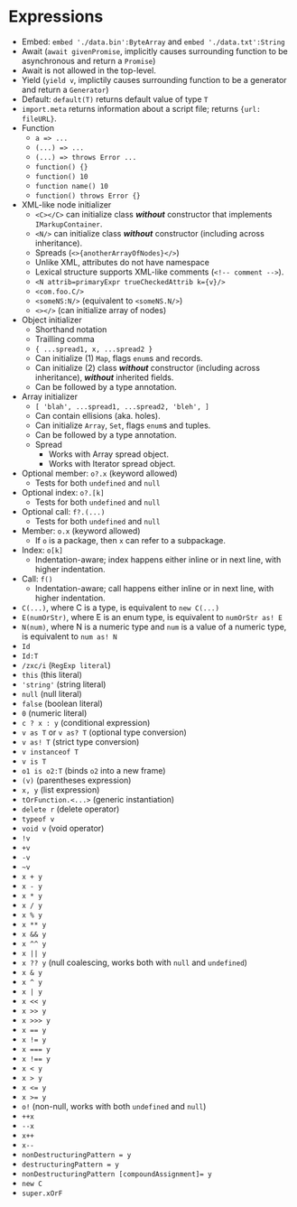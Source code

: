 # Expressions

- Embed: `embed './data.bin':ByteArray` and `embed './data.txt':String`
- Await (`await givenPromise`, implicitly causes surrounding function to be asynchronous and return a `Promise`)
- Await is not allowed in the top-level.
- Yield (`yield v`, implictily causes surrounding function to be a generator and return a `Generator`)
- Default: `default(T)` returns default value of type `T`
- `import.meta` returns information about a script file; returns `{url: fileURL}`.
- Function
  - `a => ...`
  - `(...) => ...`
  - `(...) => throws Error ...`
  - `function() {}`
  - `function() 10`
  - `function name() 10`
  - `function() throws Error {}`
- XML-like node initializer
  - `<C></C>` can initialize class _**without**_ constructor that implements `IMarkupContainer`.
  - `<N/>` can initialize class _**without**_ constructor (including across inheritance).
  - Spreads (`<>{anotherArrayOfNodes}</>`)
  - Unlike XML, attributes do not have namespace
  - Lexical structure supports XML-like comments (`<!-- comment -->`).
  - `<N attrib=primaryExpr trueCheckedAttrib k={v}/>`
  - `<com.foo.C/>`
  - `<someNS:N/>` (equivalent to `<someNS.N/>`)
  - `<></>` (can initialize array of nodes)
- Object initializer
  - Shorthand notation
  - Trailling comma
  - `{ ...spread1, x, ...spread2 }`
  - Can initialize (1) `Map`, flags `enum`s and records.
  - Can initialize (2) class _**without**_ constructor (including across inheritance), _**without**_ inherited fields.
  - Can be followed by a type annotation.
- Array initializer
  - `[ 'blah', ...spread1, ...spread2, 'bleh', ]`
  - Can contain ellisions (aka. holes).
  - Can initialize `Array`, `Set`, flags `enum`s and tuples.
  - Can be followed by a type annotation.
  - Spread
    - Works with Array spread object.
    - Works with Iterator spread object.
- Optional member: `o?.x` (keyword allowed)
  - Tests for both `undefined` and `null`
- Optional index: `o?.[k]`
  - Tests for both `undefined` and `null`
- Optional call: `f?.(...)`
  - Tests for both `undefined` and `null`
- Member: `o.x` (keyword allowed)
  - If `o` is a package, then `x` can refer to a subpackage.
- Index: `o[k]`
  - Indentation-aware; index happens either inline or in next line, with higher indentation.
- Call: `f()`
  - Indentation-aware; call happens either inline or in next line, with higher indentation.
- `C(...)`, where C is a type, is equivalent to `new C(...)`
- `E(numOrStr)`, where E is an enum type, is equivalent to `numOrStr as! E`
- `N(num)`, where N is a numeric type and `num` is a value of a numeric type, is equivalent to `num as! N`
- `Id`
- `Id:T`
- `/zxc/i` (`RegExp literal`)
- `this` (this literal)
- `'string'` (string literal)
- `null` (null literal)
- `false` (boolean literal)
- `0` (numeric literal)
- `c ? x : y` (conditional expression)
- `v as T` or `v as? T` (optional type conversion)
- `v as! T` (strict type conversion)
- `v instanceof T`
- `v is T`
- `o1 is o2:T` (binds `o2` into a new frame)
- `(v)` (parentheses expression)
- `x, y` (list expression)
- `tOrFunction.<...>` (generic instantiation)
- `delete r` (delete operator)
- `typeof v`
- `void v` (void operator)
- `!v`
- `+v`
- `-v`
- `~v`
- `x + y`
- `x - y`
- `x * y`
- `x / y`
- `x % y`
- `x ** y`
- `x && y`
- `x ^^ y`
- `x || y`
- `x ?? y` (null coalescing, works both with `null` and `undefined`)
- `x & y`
- `x ^ y`
- `x | y`
- `x << y`
- `x >> y`
- `x >>> y`
- `x == y`
- `x != y`
- `x === y`
- `x !== y`
- `x < y`
- `x > y`
- `x <= y`
- `x >= y`
- `o!` (non-null, works with both `undefined` and `null`)
- `++x`
- `--x`
- `x++`
- `x--`
- `nonDestructuringPattern = y`
- `destructuringPattern = y`
- `nonDestructuringPattern [compoundAssignment]= y`
- `new C`
- `super.xOrF`